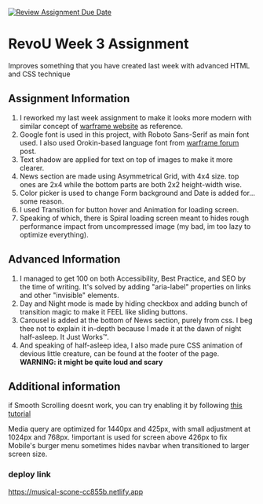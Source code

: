 [![Review Assignment Due Date](https://classroom.github.com/assets/deadline-readme-button-24ddc0f5d75046c5622901739e7c5dd533143b0c8e959d652212380cedb1ea36.svg)](https://classroom.github.com/a/nVsM4ivD)

# RevoU Week 3 Assignment
Improves something that you have created last week with advanced HTML and CSS technique

## Assignment Information
1. I reworked my last week assignment to make it looks more modern with similar concept of [warframe website](https://warframe.com) as reference.
2. Google font is used in this project, with Roboto Sans-Serif as main font used. I also used Orokin-based language font from [warframe forum](https://forums.warframe.com/topic/339630-orokintenno-font-v2/) post.
3. Text shadow are applied for text on top of images to make it more clearer.
4. News section are made using Asymmetrical Grid, with 4x4 size. top ones are 2x4 while the bottom parts are both 2x2 height-width wise.
5. Color picker is used to change Form background and Date is added for... some reason.
6. I used Transition for button hover and Animation for loading screen.
7. Speaking of which, there is Spiral loading screen meant to hides rough performance impact from uncompressed image (my bad, im too lazy to optimize everything).

## Advanced Information
1. I managed to get 100 on both Accessibility, Best Practice, and SEO by the time of writing. It's solved by adding "aria-label" properties on links and other "invisible" elements.
2. Day and Night mode is made by hiding checkbox and adding bunch of transition magic to make it FEEL like sliding buttons.
3. Carousel is added at the bottom of News section, purely from css. I beg thee not to explain it in-depth because I made it at the dawn of night half-asleep. It Just Works:tm:.
4. And speaking of half-asleep idea, I also made pure CSS animation of devious little creature, can be found at the footer of the page. **WARNING: it might be quite loud and scary**

## Additional information
if Smooth Scrolling doesnt work, you can try enabling it by following [this tutorial](https://www.majorgeeks.com/content/page/how_to_enable_or_disable_smooth_scrolling_in_google_chrome.html#:~:text=If%20your%20Google%20Chrome%20seems,on%20the%20bottom-right%20corner.)

Media query are optimized for 1440px and 425px, with small adjustment at 1024px and 768px.
!important is used for screen above 426px to fix Mobile's burger menu sometimes hides navbar when transitioned to larger screen size.

### deploy link
https://musical-scone-cc855b.netlify.app
